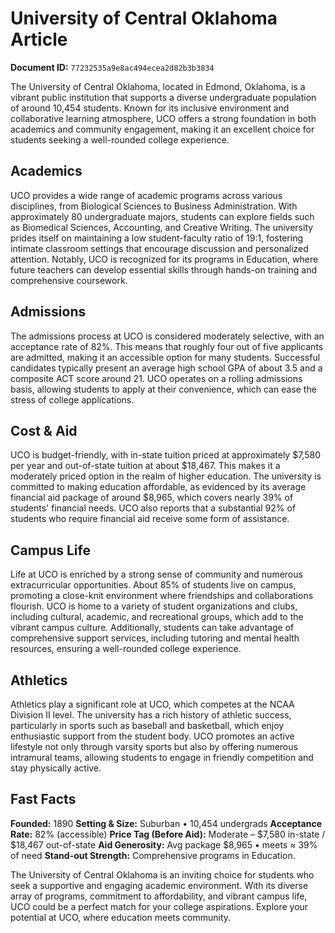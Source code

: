 # University of Central Oklahoma Article

**Document ID:** `77232535a9e8ac494ecea2d82b3b3834`

The University of Central Oklahoma, located in Edmond, Oklahoma, is a vibrant public institution that supports a diverse undergraduate population of around 10,454 students. Known for its inclusive environment and collaborative learning atmosphere, UCO offers a strong foundation in both academics and community engagement, making it an excellent choice for students seeking a well-rounded college experience.

## Academics
UCO provides a wide range of academic programs across various disciplines, from Biological Sciences to Business Administration. With approximately 80 undergraduate majors, students can explore fields such as Biomedical Sciences, Accounting, and Creative Writing. The university prides itself on maintaining a low student-faculty ratio of 19:1, fostering intimate classroom settings that encourage discussion and personalized attention. Notably, UCO is recognized for its programs in Education, where future teachers can develop essential skills through hands-on training and comprehensive coursework.

## Admissions
The admissions process at UCO is considered moderately selective, with an acceptance rate of 82%. This means that roughly four out of five applicants are admitted, making it an accessible option for many students. Successful candidates typically present an average high school GPA of about 3.5 and a composite ACT score around 21. UCO operates on a rolling admissions basis, allowing students to apply at their convenience, which can ease the stress of college applications.

## Cost & Aid
UCO is budget-friendly, with in-state tuition priced at approximately $7,580 per year and out-of-state tuition at about $18,467. This makes it a moderately priced option in the realm of higher education. The university is committed to making education affordable, as evidenced by its average financial aid package of around $8,965, which covers nearly 39% of students' financial needs. UCO also reports that a substantial 92% of students who require financial aid receive some form of assistance.

## Campus Life
Life at UCO is enriched by a strong sense of community and numerous extracurricular opportunities. About 85% of students live on campus, promoting a close-knit environment where friendships and collaborations flourish. UCO is home to a variety of student organizations and clubs, including cultural, academic, and recreational groups, which add to the vibrant campus culture. Additionally, students can take advantage of comprehensive support services, including tutoring and mental health resources, ensuring a well-rounded college experience.

## Athletics
Athletics play a significant role at UCO, which competes at the NCAA Division II level. The university has a rich history of athletic success, particularly in sports such as baseball and basketball, which enjoy enthusiastic support from the student body. UCO promotes an active lifestyle not only through varsity sports but also by offering numerous intramural teams, allowing students to engage in friendly competition and stay physically active.

## Fast Facts
**Founded:** 1890
**Setting & Size:** Suburban • 10,454 undergrads
**Acceptance Rate:** 82% (accessible)
**Price Tag (Before Aid):** Moderate – $7,580 in-state / $18,467 out-of-state
**Aid Generosity:** Avg package $8,965 • meets ≈ 39% of need
**Stand-out Strength:** Comprehensive programs in Education.

The University of Central Oklahoma is an inviting choice for students who seek a supportive and engaging academic environment. With its diverse array of programs, commitment to affordability, and vibrant campus life, UCO could be a perfect match for your college aspirations. Explore your potential at UCO, where education meets community.
